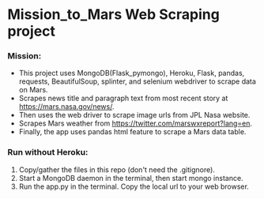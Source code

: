 # Mission_to_Mars Web Scraping project

### Mission:
* This project uses MongoDB(Flask_pymongo), Heroku, Flask, pandas, requests, BeautifulSoup, splinter, and selenium webdriver to scrape data on Mars.
* Scrapes news title and paragraph text from most recent story at https://mars.nasa.gov/news/.
* Then uses the web driver to scrape image urls from JPL Nasa website.
* Scrapes Mars weather from https://twitter.com/marswxreport?lang=en.
* Finally, the app uses pandas html feature to scrape a Mars data table. 


### Run without Heroku:
1. Copy/gather the files in this repo (don't need the .gitignore).
2. Start a MongoDB daemon in the terminal, then start mongo instance.
3. Run the app.py in the terminal. Copy the local url to your web browser.
